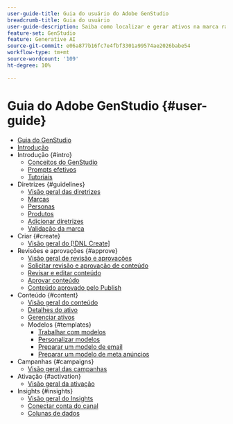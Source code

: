 ```yaml
---
user-guide-title: Guia do usuário do Adobe GenStudio
breadcrumb-title: Guia do usuário
user-guide-description: Saiba como localizar e gerar ativos na marca rapidamente, criar variações e otimizar experiências com base em insights de desempenho de conteúdo em tempo real.
feature-set: GenStudio
feature: Generative AI
source-git-commit: e06a877b16fc7e4fbf3301a99574ae2026babe54
workflow-type: tm+mt
source-wordcount: '109'
ht-degree: 10%

---
```



# Guia do Adobe GenStudio {#user-guide}

+ [Guia do GenStudio](home.md)
+ [Introdução](get-started.md)
+ Introdução {#intro}
   + [Conceitos do GenStudio](concepts.md)
   + [Prompts efetivos](effective-prompts.md)
   + [Tutoriais](https://experienceleague.adobe.com/docs/genstudio/learning/tutorials.html)
+ Diretrizes {#guidelines}
   + [Visão geral das diretrizes](guidelines/overview.md)
   + [Marcas](guidelines/brands.md)
   + [Personas](guidelines/personas.md)
   + [Produtos](guidelines/products.md)
   + [Adicionar diretrizes](guidelines/add-guidelines.md)
   + [Validação da marca](guidelines/brand-validation.md)
+ Criar {#create}
   + [Visão geral do [!DNL Create]](create/overview.md)
+ Revisões e aprovações {#approve}
   + [Visão geral de revisão e aprovações](approvals/overview.md)
   + [Solicitar revisão e aprovação de conteúdo](approvals/request-review.md)
   + [Revisar e editar conteúdo](approvals/review-and-edit.md)
   + [Aprovar conteúdo](approvals/approve-content.md)
   + [Conteúdo aprovado pelo Publish](approvals/publish-content.md)
+ Conteúdo {#content}
   + [Visão geral do conteúdo](content/overview.md)
   + [Detalhes do ativo](content/asset-details.md)
   + [Gerenciar ativos](content/manage-assets.md)
   + Modelos {#templates}
      + [Trabalhar com modelos](content/use-templates.md)
      + [Personalizar modelos](content/customize-template.md)
      + [Preparar um modelo de email](content/email-template.md)
      + [Preparar um modelo de meta anúncios](content/meta-template.md)
+ Campanhas {#campaigns}
   + [Visão geral das campanhas](campaigns/overview.md)
+ Ativação {#activation}
   + [Visão geral da ativação](activation/overview.md)
+ Insights {#insights}
   + [Visão geral do Insights](insights/overview.md)
   + [Conectar conta do canal](insights/connect-channel.md)
   + [Colunas de dados](insights/data-columns.md)

